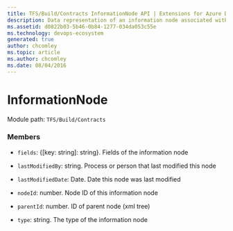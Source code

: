 ```yaml
---
title: TFS/Build/Contracts InformationNode API | Extensions for Azure DevOps Services
description: Data representation of an information node associated with a build
ms.assetid: d0822b03-5b46-0b84-1277-034da053c55e
ms.technology: devops-ecosystem
generated: true
author: chcomley
ms.topic: article
ms.author: chcomley
ms.date: 08/04/2016
---
```


# InformationNode

Module path: `TFS/Build/Contracts`

### Members

- `fields`: {[key: string]: string}. Fields of the information node

- `lastModifiedBy`: string. Process or person that last modified this node

- `lastModifiedDate`: Date. Date this node was last modified

- `nodeId`: number. Node ID of this information node

- `parentId`: number. ID of parent node (xml tree)

- `type`: string. The type of the information node
